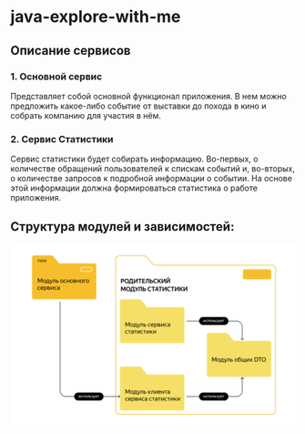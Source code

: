 # java-explore-with-me

## Описание сервисов

### 1. Основной сервис
Представляет собой основной функционал приложения. В нем можно предложить какое-либо событие от выставки до похода в кино и собрать компанию для участия в нём.

### 2. Сервис Статистики
Сервис статистики будет собирать информацию. Во-первых, о количестве обращений пользователей к спискам событий и, во-вторых, о количестве запросов к подробной информации о событии. На основе этой информации должна формироваться статистика о работе приложения.

## Структура модулей и зависимостей:
![modules-diagram.png](modules-diagram.png)
